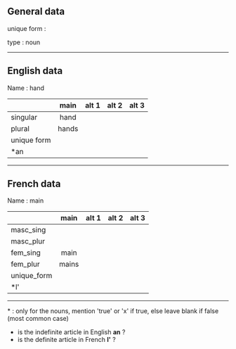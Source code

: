 ## General data

unique form :

type : noun

---

## English data

Name : hand

|             | main  | alt 1 | alt 2 | alt 3 |
| :---------- | :---: | :---: | :---: | ----- |
| singular    | hand  |       |       |       |
| plural      | hands |       |       |       |
| unique form |       |       |       |       |
| \*an        |       |       |       |       |

---

## French data

Name : main

|             | main  | alt 1 | alt 2 | alt 3 |
| :---------- | :---: | :---: | :---: | :---: |
| masc_sing   |       |       |       |       |
| masc_plur   |       |       |       |       |
| fem_sing    | main  |       |       |       |
| fem_plur    | mains |       |       |       |
| unique_form |       |       |       |       |
| \*l'        |       |       |       |       |

---

\* : only for the nouns, mention 'true' or 'x' if true, else leave blank if false (most common case)

- is the indefinite article in English **an** ?
- is the definite article in French **l'** ?
